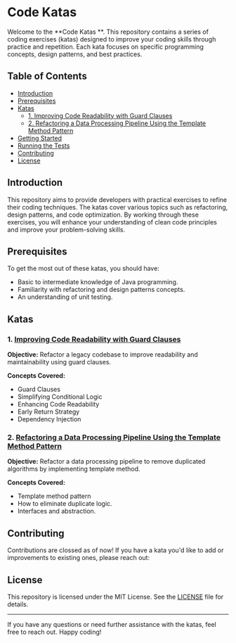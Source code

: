 # Code Katas 

Welcome to the **Code Katas **. This repository contains a series of coding exercises (katas) designed to improve your coding skills through practice and repetition. Each kata focuses on specific programming concepts, design patterns, and best practices.

## Table of Contents

- [Introduction](#introduction)
- [Prerequisites](#prerequisites)
- [Katas](#katas)
  - [1. Improving Code Readability with Guard Clauses](#1-improving-code-readability-with-guard-clauses)
  - [2. Refactoring a Data Processing Pipeline Using the Template Method Pattern](#2-refactoring-a-data-processing-pipeline-using-the-template-method-pattern)
- [Getting Started](#getting-started)
- [Running the Tests](#running-the-tests)
- [Contributing](#contributing)
- [License](#license)

## Introduction

This repository aims to provide developers with practical exercises to refine their coding techniques. The katas cover various topics such as refactoring, design patterns, and code optimization. By working through these exercises, you will enhance your understanding of clean code principles and improve your problem-solving skills.

## Prerequisites

To get the most out of these katas, you should have:

- Basic to intermediate knowledge of Java programming.
- Familiarity with refactoring and design patterns concepts.  
- An understanding of unit testing.

## Katas

### 1. [Improving Code Readability with Guard Clauses](katas/scenarios/kata1-guardrails.md)

**Objective:** Refactor a legacy codebase to improve readability and maintainability using guard clauses.

**Concepts Covered:**

- Guard Clauses
- Simplifying Conditional Logic
- Enhancing Code Readability
- Early Return Strategy
- Dependency Injection 

### 2. [Refactoring a Data Processing Pipeline Using the Template Method Pattern](katas/scenarios/kata2-templateMethod.md)

**Objective:** Refactor a data processing pipeline to remove duplicated algorithms by implementing template method.

**Concepts Covered:**

- Template method pattern
- How to eliminate duplicate logic.
- Interfaces and abstraction. 

## Contributing

Contributions are clossed as of now! If you have a kata you'd like to add or improvements to existing ones, please reach out:


## License

This repository is licensed under the MIT License. See the [LICENSE](LICENSE) file for details.

---

If you have any questions or need further assistance with the katas, feel free to reach out. Happy coding!
